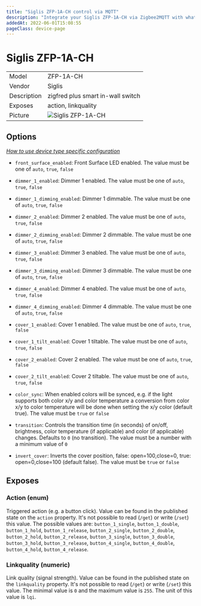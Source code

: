 ```yaml
---
title: "Siglis ZFP-1A-CH control via MQTT"
description: "Integrate your Siglis ZFP-1A-CH via Zigbee2MQTT with whatever smart home infrastructure you are using without the vendor's bridge or gateway."
addedAt: 2022-06-01T15:08:55
pageClass: device-page
---
```


<!-- !!!! -->
<!-- ATTENTION: This file is auto-generated through docgen! -->
<!-- You can only edit the "Notes"-Section between the two comment lines "Notes BEGIN" and "Notes END". -->
<!-- Do not use h1 or h2 heading within "## Notes"-Section. -->
<!-- !!!! -->

# Siglis ZFP-1A-CH

|     |     |
|-----|-----|
| Model | ZFP-1A-CH  |
| Vendor  | Siglis  |
| Description | zigfred plus smart in-wall switch |
| Exposes | action, linkquality |
| Picture | ![Siglis ZFP-1A-CH](https://www.zigbee2mqtt.io/images/devices/ZFP-1A-CH.jpg) |


<!-- Notes BEGIN: You can edit here. Add "## Notes" headline if not already present. -->


<!-- Notes END: Do not edit below this line -->


## Options
*[How to use device type specific configuration](../guide/configuration/devices-groups.md#specific-device-options)*

* `front_surface_enabled`: Front Surface LED enabled. The value must be one of `auto`, `true`, `false`

* `dimmer_1_enabled`: Dimmer 1 enabled. The value must be one of `auto`, `true`, `false`

* `dimmer_1_dimming_enabled`: Dimmer 1 dimmable. The value must be one of `auto`, `true`, `false`

* `dimmer_2_enabled`: Dimmer 2 enabled. The value must be one of `auto`, `true`, `false`

* `dimmer_2_dimming_enabled`: Dimmer 2 dimmable. The value must be one of `auto`, `true`, `false`

* `dimmer_3_enabled`: Dimmer 3 enabled. The value must be one of `auto`, `true`, `false`

* `dimmer_3_dimming_enabled`: Dimmer 3 dimmable. The value must be one of `auto`, `true`, `false`

* `dimmer_4_enabled`: Dimmer 4 enabled. The value must be one of `auto`, `true`, `false`

* `dimmer_4_dimming_enabled`: Dimmer 4 dimmable. The value must be one of `auto`, `true`, `false`

* `cover_1_enabled`: Cover 1 enabled. The value must be one of `auto`, `true`, `false`

* `cover_1_tilt_enabled`: Cover 1 tiltable. The value must be one of `auto`, `true`, `false`

* `cover_2_enabled`: Cover 2 enabled. The value must be one of `auto`, `true`, `false`

* `cover_2_tilt_enabled`: Cover 2 tiltable. The value must be one of `auto`, `true`, `false`

* `color_sync`: When enabled colors will be synced, e.g. if the light supports both color x/y and color temperature a conversion from color x/y to color temperature will be done when setting the x/y color (default true). The value must be `true` or `false`

* `transition`: Controls the transition time (in seconds) of on/off, brightness, color temperature (if applicable) and color (if applicable) changes. Defaults to `0` (no transition). The value must be a number with a minimum value of `0`

* `invert_cover`: Inverts the cover position, false: open=100,close=0, true: open=0,close=100 (default false). The value must be `true` or `false`


## Exposes

### Action (enum)
Triggered action (e.g. a button click).
Value can be found in the published state on the `action` property.
It's not possible to read (`/get`) or write (`/set`) this value.
The possible values are: `button_1_single`, `button_1_double`, `button_1_hold`, `button_1_release`, `button_2_single`, `button_2_double`, `button_2_hold`, `button_2_release`, `button_3_single`, `button_3_double`, `button_3_hold`, `button_3_release`, `button_4_single`, `button_4_double`, `button_4_hold`, `button_4_release`.

### Linkquality (numeric)
Link quality (signal strength).
Value can be found in the published state on the `linkquality` property.
It's not possible to read (`/get`) or write (`/set`) this value.
The minimal value is `0` and the maximum value is `255`.
The unit of this value is `lqi`.

